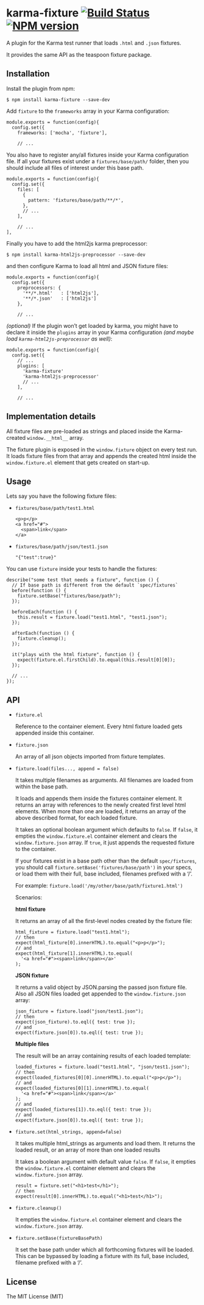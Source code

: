 # karma-fixture [![Build Status](https://travis-ci.org/billtrik/karma-fixture.svg?branch=master)](https://travis-ci.org/billtrik/karma-fixture) [![NPM version](https://badge.fury.io/js/karma-fixture.svg)](http://badge.fury.io/js/karma-fixture)

A plugin for the Karma test runner that loads `.html` and `.json` fixtures.

It provides the same API as the teaspoon fixture package.

## Installation

Install the plugin from npm:

    $ npm install karma-fixture --save-dev

Add `fixture` to the `frameworks` array in your Karma configuration:

    module.exports = function(config){
      config.set({
        frameworks: ['mocha', 'fixture'],

        // ...

You also have to register any/all fixtures inside your Karma configuration file. If all your fixtures exist under a `fixtures/base/path/` folder, then you should include all files of interest under this base path.

    module.exports = function(config){
      config.set({
        files: [
          {
            pattern: 'fixtures/base/path/**/*',
          },
          // ...
        ],

        // ...
    ],

Finally you have to add the html2js karma preprocessor:

    $ npm install karma-html2js-preprocessor --save-dev

and then configure Karma to load all html and JSON fixture files:

    module.exports = function(config){
      config.set({
        preprocessors: {
          '**/*.html'   : ['html2js'],
          '**/*.json'   : ['html2js']
        },

        // ...

_(optional)_ If the plugin won’t get loaded by karma, you might have to declare it inside the `plugins` array in your Karma configuration _(and maybe load `karma-html2js-preprocessor` as well)_:

    module.exports = function(config){
      config.set({
        // ...
        plugins: [
          'karma-fixture'
          'karma-html2js-preprocessor'
          // ...
        ],

        // ...

## Implementation details

All fixture files are pre-loaded as strings and placed inside the Karma-created `window.__html__` array.

The fixture plugin is exposed in the `window.fixture` object on every test run. It loads fixture files from that array and appends the created html inside the `window.fixture.el` element that gets created on start-up.

## Usage

Lets say you have the following fixture files:

- `fixtures/base/path/test1.html`

      <p>p</p>
      <a href="#">
        <span>link</span>
      </a>

- `fixtures/base/path/json/test1.json`

      "{"test":true}"

You can use `fixture` inside your tests to handle the fixtures:

    describe("some test that needs a fixture", function () {
      // If base path is different from the default `spec/fixtures`
      before(function () {
        fixture.setBase("fixtures/base/path");
      });

      beforeEach(function () {
        this.result = fixture.load("test1.html", "test1.json");
      });

      afterEach(function () {
        fixture.cleanup();
      });

      it("plays with the html fixture", function () {
        expect(fixture.el.firstChild).to.equal(this.result[0][0]);
      });

      // ...
    });

## API

- `fixture.el`

  Reference to the container element. Every html fixture loaded gets appended inside this container.

- `fixture.json`

  An array of all json objects imported from fixture templates.

- `fixture.load(files..., append = false)`

  It takes multiple filenames as arguments. All filenames are loaded from within the base path.

  It loads and appends them inside the fixtures container element. It returns an array with references to the newly created first level html elements. When more than one are loaded, it returns an array of the above described format, for each loaded fixture.

  It takes an optional boolean argument which defaults to `false`. If `false`, it empties the `window.fixture.el` container element and clears the `window.fixture.json` array. If `true`, it just appends the requested fixture to the container.

  If your fixtures exist in a base path other than the default `spec/fixtures`, you should call `fixture.setBase('fixtures/base/path')` in your specs, or load them with their full, base included, filenames prefixed with a ‘/’.

  For example: `fixture.load('/my/other/base/path/fixture1.html')`

  Scenarios:

  **html fixture**

  It returns an array of all the first-level nodes created by the fixture file:

      html_fixture = fixture.load("test1.html");
      // then
      expect(html_fixture[0].innerHTML).to.equal("<p>p</p>");
      // and
      expect(html_fixture[1].innerHTML).to.equal(
        '<a href="#"><span>link</span></a>'
      );

  **JSON fixture**

  It returns a valid object by JSON.parsing the passed json fixture file. Also all JSON files loaded get appended to the `window.fixture.json` array:

      json_fixture = fixture.load("json/test1.json");
      // then
      expect(json_fixture).to.eql({ test: true });
      // and
      expect(fixture.json[0]).to.eql({ test: true });

  **Multiple files**

  The result will be an array containing results of each loaded template:

      loaded_fixtures = fixture.load("test1.html", "json/test1.json");
      // then
      expect(loaded_fixtures[0][0].innerHTML).to.equal("<p>p</p>");
      // and
      expect(loaded_fixtures[0][1].innerHTML).to.equal(
        '<a href="#"><span>link</span></a>'
      );
      // and
      expect(loaded_fixtures[1]).to.eql({ test: true });
      // and
      expect(fixture.json[0]).to.eql({ test: true });

- `fixture.set(html_strings, append=false)`

  It takes multiple html_strings as arguments and load them. It returns the loaded result, or an array of more than one loaded results

  It takes a boolean argument with default value `false`. If `false`, it empties the `window.fixture.el` container element and clears the `window.fixture.json` array.

      result = fixture.set("<h1>test</h1>");
      // then
      expect(result[0].innerHTML).to.equal("<h1>test</h1>");

- `fixture.cleanup()`

  It empties the `window.fixture.el` container element and clears the `window.fixture.json` array.

- `fixture.setBase(fixtureBasePath)`

  It set the base path under which all forthcoming fixtures will be loaded. This can be bypassed by loading a fixture with its full, base included, filename prefixed with a ‘/’.

## License

The MIT License (MIT)
